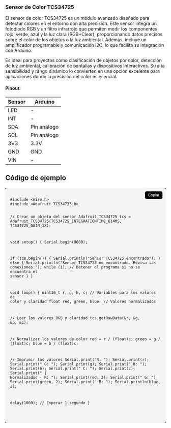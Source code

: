 ### Sensor de Color TCS34725

El sensor de color TCS34725 es un módulo avanzado diseñado para detectar colores en el entorno con alta precisión. Este sensor integra un fotodiodo RGB y un filtro infrarrojo que permiten medir los componentes rojo, verde, azul y la luz clara (RGB+Clear), proporcionando datos precisos sobre el color de los objetos o la luz ambiental. Además, incluye un amplificador programable y comunicación I2C, lo que facilita su integración con Arduino.

Es ideal para proyectos como clasificación de objetos por color, detección de luz ambiental, calibración de pantallas y dispositivos interactivos. Su alta sensibilidad y rango dinámico lo convierten en una opción excelente para aplicaciones donde la precisión del color es esencial.

#### Pinout:

<table>
  <thead>
    <tr>
      <th>Sensor</th>
      <th>Arduino</th>
    </tr>
  </thead>
  <tbody>
    <tr>
      <td>LED</td>
      <td>-</td>
    </tr>
    <tr>
      <td>INT</td>
      <td>-</td>
    </tr>
    <tr>
      <td>SDA</td>
      <td>Pin análogo</td>
    </tr>
    <tr>
      <td>SCL</td>
      <td>Pin análogo</td>
    </tr>
    <tr>
      <td>3V3</td>
      <td>3.3V</td>
    </tr>
    <tr>
      <td>GND</td>
      <td>GND</td>
    </tr>
    <tr>
      <td>VIN</td>
      <td>-</td>
    </tr>
  </tbody>
</table>

<html lang="en">
<head>
  <meta charset="UTF-8">
  <meta name="viewport" content="width=device-width, initial-scale=1.0">
  <link rel="stylesheet" href="../markstyle.css">
  <!-- Include Highlight.js -->
  <link rel="stylesheet" href="https://cdnjs.cloudflare.com/ajax/libs/highlight.js/11.7.0/styles/atom-one-dark.min.css">
  <script src="https://cdnjs.cloudflare.com/ajax/libs/highlight.js/11.7.0/highlight.min.js"></script>

  <!-- Include Clipboard.js -->
  <script src="https://cdnjs.cloudflare.com/ajax/libs/clipboard.js/2.0.11/clipboard.min.js"></script>

  <style>
    .code-container {
      position: relative;
      margin: 20px 0;
      background: black;
    }

    .copy-button {
      position: absolute;
      top: 10px;
      right: 10px;
      background-color: #000;
      color: white;
      border: none;
      padding: 5px 10px;
      border-radius: 5px;
      cursor: pointer;
      font-size: 12px;
    }

    .copy-button:hover {
      background-color: #0056b3;
    }

    pre {
      background: #f4f4f4;
      padding: 15px;
      border-radius: 5px;
      overflow: auto;
    }
  </style>
</head>
<body>

<h2>Código de ejemplo</h2>

<div class="code-container">
  <button class="copy-button" data-clipboard-target="#code">Copiar</button>
  <pre><code id="code" class="cpp">
#include &lt;Wire.h&gt;
#include &lt;Adafruit_TCS34725.h&gt;

// Crear un objeto del sensor
Adafruit_TCS34725 tcs = Adafruit_TCS34725(TCS34725_INTEGRATIONTIME_614MS, TCS34725_GAIN_1X);

void setup() {
  Serial.begin(9600);
  
  if (tcs.begin()) {
    Serial.println("Sensor TCS34725 encontrado");
  } else {
    Serial.println("Sensor TCS34725 no encontrado. Revisa las conexiones.");
    while (1); // Detener el programa si no se encuentra el sensor
  }
}

void loop() {
  uint16_t r, g, b, c; // Variables para los valores de color y claridad
  float red, green, blue; // Valores normalizados
  
  // Leer los valores RGB y claridad
  tcs.getRawData(&r, &g, &b, &c);
  
  // Normalizar los valores de color
  red = r / (float)c;
  green = g / (float)c;
  blue = b / (float)c;
  
  // Imprimir los valores
  Serial.print("R: "); Serial.print(r);
  Serial.print(" G: "); Serial.print(g);
  Serial.print(" B: "); Serial.print(b);
  Serial.print(" C: "); Serial.print(c);
  Serial.print(" | Normalizados - R: "); Serial.print(red, 2);
  Serial.print(" G: "); Serial.print(green, 2);
  Serial.print(" B: "); Serial.println(blue, 2);
  
  delay(1000); // Esperar 1 segundo
}

  </code></pre>
</div>

<script>
  // Inicializar Highlight.js
  hljs.highlightAll();

  // Inicializar Clipboard.js
  new ClipboardJS('.copy-button');
</script>

<html lang="en">
<head>
  <meta charset="UTF-8">
  <meta name="viewport" content="width=device-width, initial-scale=1.0">
  <link rel="stylesheet" href="../markstyle.css">
  <!-- Include Highlight.js -->
  <link rel="stylesheet" href="https://cdnjs.cloudflare.com/ajax/libs/highlight.js/11.7.0/styles/atom-one-dark.min.css">
  <script src="https://cdnjs.cloudflare.com/ajax/libs/highlight.js/11.7.0/highlight.min.js"></script>
  <!-- Include Clipboard.js -->
  <script src="https://cdnjs.cloudflare.com/ajax/libs/clipboard.js/2.0.11/clipboard.min.js"></script>
</head>
